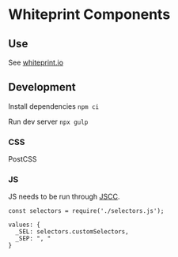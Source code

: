 # Whiteprint Components

## Use

See [whiteprint.io](https://whiteprint.io/)

## Development

Install dependencies `npm ci`

Run dev server `npx gulp`

### CSS

PostCSS

### JS

JS needs to be run through [JSCC](https://github.com/aMarCruz/jscc).
```
const selectors = require('./selectors.js');
```
```
values: {
  _SEL: selectors.customSelectors,
  _SEP: ", "
}
```
